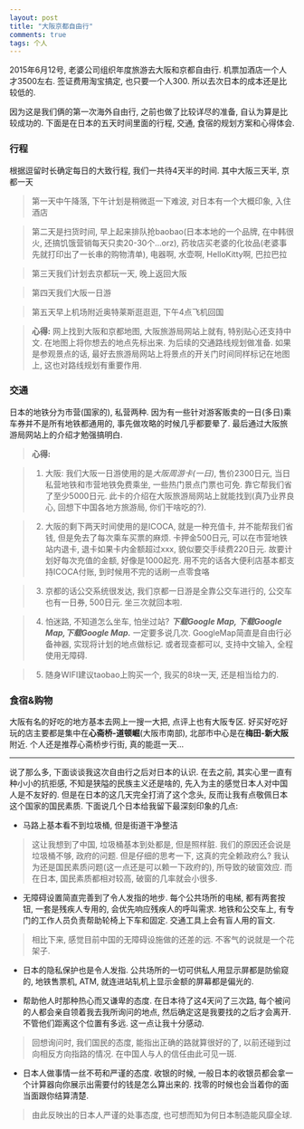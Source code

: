 ```yaml
---
layout: post
title: "大阪京都自由行"
comments: true
tags: 个人
---
```


2015年6月12号, 老婆公司组织年度旅游去大阪和京都自由行. 机票加酒店一个人才3500左右. 签证费用淘宝搞定, 也只要一个人300. 所以去次日本的成本还是比较低的.
	
因为这是我们俩的第一次海外自由行, 之前也做了比较详尽的准备, 自认为算是比较成功的. 下面是在日本的五天时间里面的行程, 交通, 食宿的规划方案和心得体会. 
	
### 行程 

根据逗留时长确定每日的大致行程, 我们一共待4天半的时间. 其中大阪三天半, 京都一天

> 第一天中午降落, 下午计划是稍微逛一下难波, 对日本有一个大概印象, 入住酒店

> 第二天是扫货时间, 早上起来排队抢baobao(日本本地的一个品牌, 在中韩很火, 还搞饥饿营销每天只卖20-30个...orz), 药妆店买老婆的化妆品(老婆事先就打印出了一长串的购物清单), 电器啊, 水壶啊, HelloKitty啊, 巴拉巴拉

> 第三天我们计划去京都玩一天, 晚上返回大阪

> 第四天我们大阪一日游

> 第五天早上机场附近奥特莱斯逛逛逛, 下午4点飞机回国

> **心得:** 网上找到大阪和京都地图, 大阪旅游局网站上就有, 特别贴心还支持中文. 在地图上将你想去的地点先标出来. 为后续的交通路线规划做准备. 如果是参观景点的话, 最好去旅游局网站上将景点的开关门时间同样标记在地图上, 这也对路线规划有重要作用.

### 交通

日本的地铁分为市营(国家的), 私营两种. 因为有一些针对游客贩卖的一日(多日)乘车券并不是所有地铁都通用的, 事先做攻略的时候几乎都要晕了. 最后通过大阪旅游局网站上的介绍才勉强搞明白.

> **心得:**

> 1. 大阪: 我们大阪一日游使用的是*大阪周游卡(一日)*, 售价2300日元, 当日私营地铁和市营地铁免费乘坐, 一些热门景点门票也可免. 靠它帮我们省了至少5000日元. 此卡的介绍在大阪旅游局网站上就能找到(真乃业界良心, 回想下中国各地方旅游局, 你们干啥吃的?). 

> 2. 大阪的剩下两天时间使用的是ICOCA, 就是一种充值卡, 并不能帮我们省钱, 但是免去了每次乘车买票的麻烦. 卡押金500日元, 可以在市营地铁站内退卡, 退卡如果卡内金额超过xxx, 貌似要交手续费220日元. 故要计划好每次充值的金额, 好像是1000起充. 用不完的话各大便利店基本都支持ICOCA付账, 到时候用不完的话刷一点零食咯

> 3. 京都的话公交系统很发达, 我们京都一日游是全靠公交车进行的, 公交车也有一日券, 500日元. 坐三次就回本啦. 

> 4. 怕迷路, 不知道怎么坐车, 怕坐过站? ***下载Google Map, 下载Google Map,下载Google Map.*** 一定要多说几次. GoogleMap简直是自由行必备神器, 实现将计划的地点做标记. 或者现查都可以, 支持中文输入, 全程使用无障碍. 

> 5. 随身WIFI建议taobao上购买一个, 我买的8块一天, 还是相当给力的.

### 食宿&购物

大阪有名的好吃的地方基本去网上一搜一大把, 点评上也有大阪专区. 好买好吃好玩的店主要都是集中在**心斋桥-道顿崛**(大阪市南部), 北部市中心是在**梅田-新大阪**附近. 个人还是推荐心斋桥步行街, 真的能逛一天...

---------------------

说了那么多, 下面谈谈我这次自由行之后对日本的认识. 在去之前, 其实心里一直有种小小的抗拒感, 不知是狭隘的民族主义还是啥的, 先入为主的感觉日本人对中国人是不友好的. 但是在日本的这几天完全打消了这个念头, 反而让我有点敬佩日本这个国家的国民素质.
下面说几个日本给我留下最深刻印象的几点:

* 马路上基本看不到垃圾桶, 但是街道干净整洁

> 这让我想到了中国, 垃圾桶基本到处都是, 但是照样脏. 我们的原因还会说是垃圾桶不够, 政府的问题. 但是仔细的思考一下, 这真的完全赖政府么? 我认为还是国民素质问题(这一点还是可以赖一下政府的), 所导致的破窗效应. 而在日本, 国民素质都相对较高, 破窗的几率就会小很多.  


* 无障碍设置简直完善到了令人发指的地步. 每个公共场所的电梯, 都有两套按钮, 一套是残疾人专用的, 会优先响应残疾人的呼叫需求. 地铁和公交车上, 有专门的工作人员负责帮助轮椅上下车和固定. 交通工具上会有盲人用的盲文.

> 相比下来, 感觉目前中国的无障碍设施做的还差的远. 不客气的说就是一个花架子.

* 日本的隐私保护也是令人发指. 公共场所的一切可供私人用显示屏都是防偷窥的, 地铁售票机, ATM, 就连进站轧机上显示金额的屏幕都是偏光的.

* 帮助他人时那种热心而又谦卑的态度. 在日本待了这4天问了三次路, 每个被问的人都会亲自领着我去我所询问的地点, 然后确定这是我要找的之后才会离开. 不管他们距离这个位置有多远. 这一点让我十分感动. 

> 回想询问时, 我们国民的态度, 能指出正确的路就算很好的了, 以前还碰到过向相反方向指路的情况. 在中国人与人的信任由此可见一斑.

* 日本人做事情一丝不苟和严谨的态度. 收银的时候, 一般日本的收银员都会拿一个计算器向你展示出需要付的钱是怎么算出来的. 找零的时候也会当着你的面当面跟你结算清楚. 

> 由此反映出的日本人严谨的处事态度, 也可想而知为何日本制造能风靡全球.
	